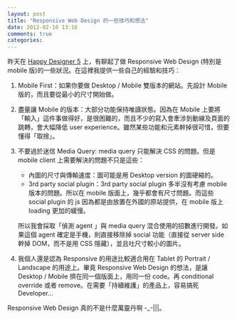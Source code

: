 ```yaml
---
layout: post
title: "Responsive Web Design 的一些技巧和想法"
date: 2012-02-16 13:16
comments: true
categories: 
---
```


昨天在 [Happy Designer 5](http://registrano.com/events/hdm5) 上，有聊起了做 Responsive Web Design (特別是 mobile 版)的一些狀況。在這裡我提供一些自己的經驗和技巧：

1. Mobile First：如果你要做 Desktop / Mobile 雙版本的網站。先設計 Mobile 版的，而且要從最小的尺寸開始做。

2. 盡量讓 Mobile 的版本：大部分功能保持唯讀狀態。因為在 Mobile 上要將「輸入」這件事做得好，是很困難的，而且不少的寫入會牽涉到動線及頁面的跳轉，會大幅降低 user experience。雖然某些功能和元素幹掉很可惜，但要懂得「取捨」。

3. 不要過於迷信 Media Query: media query 只能解決 CSS 的問題。但是 mobile client 上需要解決的問題不只是這些：

   * 內圖的尺寸與傳輸速度：圖可能是用 Desktop version 的圖硬縮的。
   * 3rd party social plugin：3rd party social plugin 多半沒有考慮 mobile 版本的問題。所以在 mobile 版面上，幾乎都會有尺寸問題。而這些 social plugin 的 js 因為都是由放置在外國的原站提供，在 mobile 版上 loading 更加的緩慢。

   所以我會採取「偵測 agent 」與 media query 混合使用的招數進行開發。如果這個 agent 確定是手機，則直接移除掉 social 功能（直接從 server side 幹掉 DOM，而不是用 CSS 隱藏），並且吐尺寸較小的圖片。

4. 我個人還是認為 Responsive 的用途比較適合用在 Tablet 的 Portrait / Landscape 的用途上。畢竟 Responsive Web Design 的想法，是讓 Desktop / Mobile 擠在同一個版面上，用同一份 code。再 conditional override 或者 remove。在需要「持續維護」的產品上，容易搞死 Developer…

Responsive Web Design 真的不是什麼萬靈丹啊 -_-|||。

